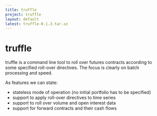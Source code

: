 ```yaml
---
title: truffle
project: truffle
layout: default
latest: truffle-0.1.3.tar.xz
---
```


truffle
=======

truffle is a command line tool to roll over futures contracts according
to some specified roll-over directives.  The focus is clearly on batch
processing and speed.

As features we can state:
+ stateless mode of operation (no initial portfolio has to be specified)
+ support to apply roll-over directives to time series
+ support to roll over volume and open interest data
+ support for forward contracts and their cash flows


